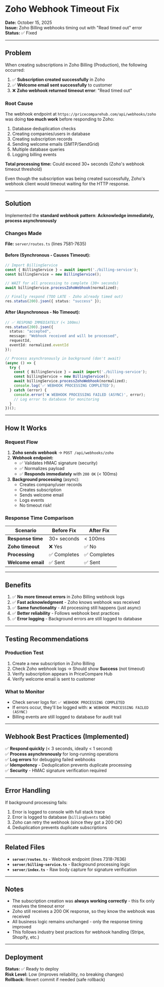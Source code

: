 # Zoho Webhook Timeout Fix

**Date:** October 15, 2025  
**Issue:** Zoho Billing webhooks timing out with "Read timed out" error  
**Status:** ✅ Fixed  

---

## Problem

When creating subscriptions in Zoho Billing (Production), the following occurred:

1. ✅ **Subscription created successfully** in Zoho
2. ✅ **Welcome email sent successfully** to customer
3. ❌ **Zoho webhook returned timeout error**: "Read timed out"

### Root Cause

The webhook endpoint at `https://pricecomparehub.com/api/webhooks/zoho` was doing **too much work** before responding to Zoho:

1. Database deduplication checks
2. Creating companies/users in database
3. Creating subscription records
4. Sending welcome emails (SMTP/SendGrid)
5. Multiple database queries
6. Logging billing events

**Total processing time:** Could exceed 30+ seconds (Zoho's webhook timeout threshold)

Even though the subscription was being created successfully, Zoho's webhook client would timeout waiting for the HTTP response.

---

## Solution

Implemented the **standard webhook pattern**: **Acknowledge immediately, process asynchronously**

### Changes Made

**File:** `server/routes.ts` (lines 7581-7635)

#### Before (Synchronous - Causes Timeout):
```typescript
// Import BillingService
const { BillingService } = await import('./billing-service');
const billingService = new BillingService();

// WAIT for all processing to complete (30+ seconds)
await billingService.processZohoWebhook(normalized);

// Finally respond (TOO LATE - Zoho already timed out)
res.status(200).json({ status: "success" });
```

#### After (Asynchronous - No Timeout):
```typescript
// ✅ RESPOND IMMEDIATELY (< 100ms)
res.status(200).json({ 
  status: "accepted", 
  message: "Webhook received and will be processed",
  requestId,
  eventId: normalized.eventId
});

// Process asynchronously in background (don't await)
(async () => {
  try {
    const { BillingService } = await import('./billing-service');
    const billingService = new BillingService();
    await billingService.processZohoWebhook(normalized);
    console.log('✅ WEBHOOK PROCESSING COMPLETED');
  } catch (error) {
    console.error('❌ WEBHOOK PROCESSING FAILED (ASYNC)', error);
    // Log error to database for monitoring
  }
})();
```

---

## How It Works

### Request Flow

1. **Zoho sends webhook** → `POST /api/webhooks/zoho`
2. **Webhook endpoint:**
   - ✅ Validates HMAC signature (security)
   - ✅ Normalizes payload
   - ✅ **Responds immediately** with `200 OK` (< 100ms)
3. **Background processing** (async):
   - Creates company/user records
   - Creates subscription
   - Sends welcome email
   - Logs events
   - No timeout risk!

### Response Time Comparison

| Scenario | Before Fix | After Fix |
|----------|-----------|-----------|
| **Response time** | 30+ seconds | < 100ms |
| **Zoho timeout** | ❌ Yes | ✅ No |
| **Processing** | ✅ Completes | ✅ Completes |
| **Welcome email** | ✅ Sent | ✅ Sent |

---

## Benefits

1. ✅ **No more timeout errors** in Zoho Billing webhook logs
2. ✅ **Fast acknowledgment** - Zoho knows webhook was received
3. ✅ **Same functionality** - All processing still happens (just async)
4. ✅ **Better reliability** - Follows webhook best practices
5. ✅ **Error logging** - Background errors are still logged to database

---

## Testing Recommendations

### Production Test
1. Create a new subscription in Zoho Billing
2. Check Zoho webhook logs → Should show **Success** (not timeout)
3. Verify subscription appears in PriceCompare Hub
4. Verify welcome email is sent to customer

### What to Monitor
- Check server logs for: `✅ WEBHOOK PROCESSING COMPLETED`
- If errors occur, they'll be logged with: `❌ WEBHOOK PROCESSING FAILED (ASYNC)`
- Billing events are still logged to database for audit trail

---

## Webhook Best Practices (Implemented)

✅ **Respond quickly** (< 3 seconds, ideally < 1 second)  
✅ **Process asynchronously** for long-running operations  
✅ **Log errors** for debugging failed webhooks  
✅ **Idempotency** - Deduplication prevents duplicate processing  
✅ **Security** - HMAC signature verification required  

---

## Error Handling

If background processing fails:
1. Error is logged to console with full stack trace
2. Error is logged to database (`billingEvents` table)
3. Zoho can retry the webhook (since they got a 200 OK)
4. Deduplication prevents duplicate subscriptions

---

## Related Files

- **`server/routes.ts`** - Webhook endpoint (lines 7318-7636)
- **`server/billing-service.ts`** - Background processing logic
- **`server/index.ts`** - Raw body capture for signature verification

---

## Notes

- The subscription creation was **always working correctly** - this fix only resolves the timeout error
- Zoho still receives a 200 OK response, so they know the webhook was received
- All business logic remains unchanged - only the response timing improved
- This follows industry best practices for webhook handling (Stripe, Shopify, etc.)

---

## Deployment

**Status:** ✅ Ready to deploy  
**Risk Level:** Low (improves reliability, no breaking changes)  
**Rollback:** Revert commit if needed (safe rollback)

